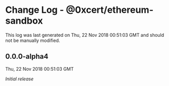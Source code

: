 # Change Log - @0xcert/ethereum-sandbox

This log was last generated on Thu, 22 Nov 2018 00:51:03 GMT and should not be manually modified.

## 0.0.0-alpha4
Thu, 22 Nov 2018 00:51:03 GMT

*Initial release*

